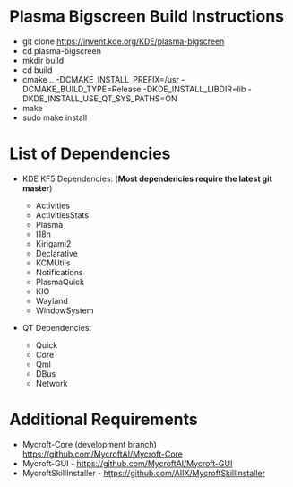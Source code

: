 # Plasma Bigscreen Build Instructions
  + git clone https://invent.kde.org/KDE/plasma-bigscreen
  + cd plasma-bigscreen
  + mkdir build
  + cd build
  + cmake .. -DCMAKE_INSTALL_PREFIX=/usr -DCMAKE_BUILD_TYPE=Release -DKDE_INSTALL_LIBDIR=lib -DKDE_INSTALL_USE_QT_SYS_PATHS=ON
  + make
  + sudo make install
  
# List of Dependencies
- KDE KF5 Dependencies: (**Most dependencies require the latest git master**)
  - Activities
  - ActivitiesStats
  - Plasma
  - I18n
  - Kirigami2
  - Declarative
  - KCMUtils
  - Notifications
  - PlasmaQuick
  - KIO
  - Wayland
  - WindowSystem
  
- QT Dependencies:
  - Quick
  - Core
  - Qml
  - DBus
  - Network

# Additional Requirements
- Mycroft-Core (development branch) https://github.com/MycroftAI/Mycroft-Core
- Mycroft-GUI - https://github.com/MycroftAI/Mycroft-GUI
- MycroftSkillInstaller - https://github.com/AIIX/MycroftSkillInstaller
